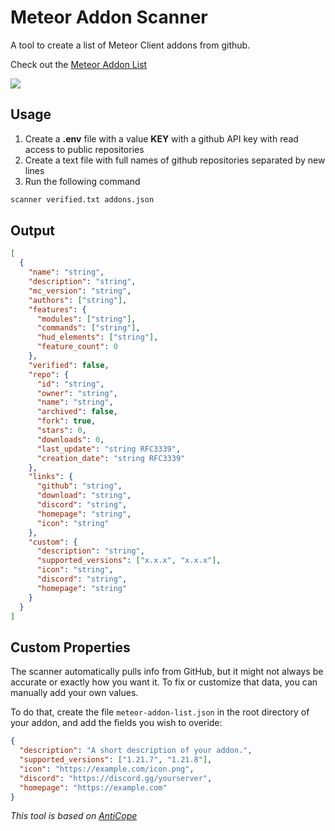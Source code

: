 # Meteor Addon Scanner

A tool to create a list of Meteor Client addons from github.

Check out the [Meteor Addon List](https://www.meteoraddons.com)

<a href="https://discord.gg/XU7Y9G46KD"><img src="https://invidget.switchblade.xyz/XU7Y9G46KD"></a>

## Usage

1. Create a **.env** file with a value **KEY** with a github API key with read access to public repositories
2. Create a text file with full names of github repositories separated by new lines
3. Run the following command

```bash
scanner verified.txt addons.json
```

## Output

```json
[
  {
    "name": "string",
    "description": "string",
    "mc_version": "string",
    "authors": ["string"],
    "features": {
      "modules": ["string"],
      "commands": ["string"],
      "hud_elements": ["string"],
      "feature_count": 0
    },
    "verified": false,
    "repo": {
      "id": "string",
      "owner": "string",
      "name": "string",
      "archived": false,
      "fork": true,
      "stars": 0,
      "downloads": 0,
      "last_update": "string RFC3339",
      "creation_date": "string RFC3339"
    },
    "links": {
      "github": "string",
      "download": "string",
      "discord": "string",
      "homepage": "string",
      "icon": "string"
    },
    "custom": {
      "description": "string",
      "supported_versions": ["x.x.x", "x.x.x"],
      "icon": "string",
      "discord": "string",
      "homepage": "string"
    }
  }
]
```

## Custom Properties

The scanner automatically pulls info from GitHub, but it might not always be accurate or exactly how you want it. To fix or customize that data, you can manually add your own values.

To do that, create the file `meteor-addon-list.json` in the root directory of your addon, and add the fields you wish to overide:

```json
{
  "description": "A short description of your addon.",
  "supported_versions": ["1.21.7", "1.21.8"],
  "icon": "https://example.com/icon.png",
  "discord": "https://discord.gg/yourserver",
  "homepage": "https://example.com"
}
```

_This tool is based on [AntiCope](https://github.com/AntiCope/anticope.ml)_
